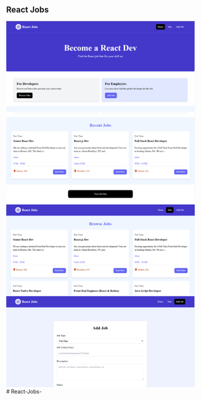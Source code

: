 <h2>React Jobs </h2>

<img src="src\assets\images\Screenshot 2024-12-30 161539.png">
<img src="src\assets\images\Screenshot 2024-12-30 161709.png">
<img src="src\assets\images\Screenshot 2024-12-30 161809.png">
<img src="src\assets\images\Screenshot 2024-12-30 161842.png">
# React-Jobs-
